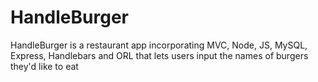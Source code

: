 # HandleBurger
HandleBurger is a restaurant app incorporating MVC, Node, JS, MySQL, Express, Handlebars and ORL that lets users input the names of burgers they'd like to eat
